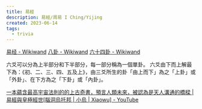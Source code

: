 ```yaml
---
title: 易經
description: 易經/周易 I Ching/Yijing
created: 2023-06-14
tags:
  - trivia
---
```


[易经 - Wikiwand](https://www.wikiwand.com/zh/%E6%98%93%E7%BB%8F)
[八卦 - Wikiwand](https://www.wikiwand.com/zh/%E5%85%AB%E5%8D%A6)
[六十四卦 - Wikiwand](https://www.wikiwand.com/zh/%E5%85%AD%E5%8D%81%E5%9B%9B%E5%8D%A6)

六爻可以分為上半部分和下半部分，每一部分稱為一個單卦。
六爻由下而上解最下為：《初、二、三、四、五及上》，由三爻所生的卦「由上而下」為之「上卦」或「外卦」、在下方為之「下卦」或「內卦」。

[一本蘊含最高宇宙法則的的上古奇書，預言人類未來，被認為是天人溝通的橋樑 | 易經與皇極經世[腦洞烏托邦 | 小烏 | Xiaowu] - YouTube](https://www.youtube.com/watch?v=MlNJV4aSQ1o&t=4s)
